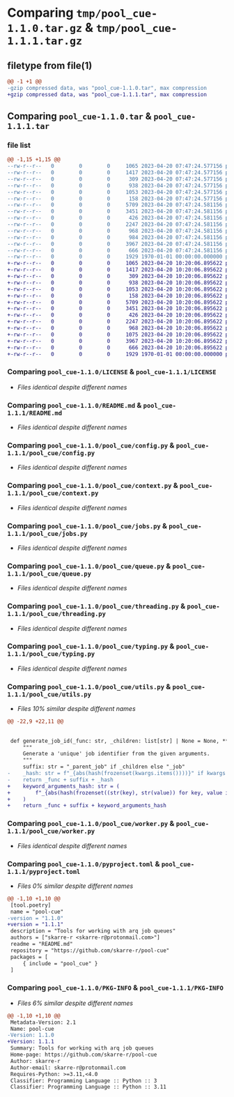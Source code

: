 # Comparing `tmp/pool_cue-1.1.0.tar.gz` & `tmp/pool_cue-1.1.1.tar.gz`

## filetype from file(1)

```diff
@@ -1 +1 @@
-gzip compressed data, was "pool_cue-1.1.0.tar", max compression
+gzip compressed data, was "pool_cue-1.1.1.tar", max compression
```

## Comparing `pool_cue-1.1.0.tar` & `pool_cue-1.1.1.tar`

### file list

```diff
@@ -1,15 +1,15 @@
--rw-r--r--   0        0        0     1065 2023-04-20 07:47:24.577156 pool_cue-1.1.0/LICENSE
--rw-r--r--   0        0        0     1417 2023-04-20 07:47:24.577156 pool_cue-1.1.0/README.md
--rw-r--r--   0        0        0      309 2023-04-20 07:47:24.577156 pool_cue-1.1.0/pool_cue/__init__.py
--rw-r--r--   0        0        0      938 2023-04-20 07:47:24.577156 pool_cue-1.1.0/pool_cue/config.py
--rw-r--r--   0        0        0     1053 2023-04-20 07:47:24.577156 pool_cue-1.1.0/pool_cue/context.py
--rw-r--r--   0        0        0      158 2023-04-20 07:47:24.577156 pool_cue-1.1.0/pool_cue/exceptions.py
--rw-r--r--   0        0        0     5709 2023-04-20 07:47:24.581156 pool_cue-1.1.0/pool_cue/jobs.py
--rw-r--r--   0        0        0     3451 2023-04-20 07:47:24.581156 pool_cue-1.1.0/pool_cue/queue.py
--rw-r--r--   0        0        0      426 2023-04-20 07:47:24.581156 pool_cue-1.1.0/pool_cue/serializers.py
--rw-r--r--   0        0        0     2247 2023-04-20 07:47:24.581156 pool_cue-1.1.0/pool_cue/threading.py
--rw-r--r--   0        0        0      968 2023-04-20 07:47:24.581156 pool_cue-1.1.0/pool_cue/typing.py
--rw-r--r--   0        0        0      984 2023-04-20 07:47:24.581156 pool_cue-1.1.0/pool_cue/utils.py
--rw-r--r--   0        0        0     3967 2023-04-20 07:47:24.581156 pool_cue-1.1.0/pool_cue/worker.py
--rw-r--r--   0        0        0      666 2023-04-20 07:47:24.581156 pool_cue-1.1.0/pyproject.toml
--rw-r--r--   0        0        0     1929 1970-01-01 00:00:00.000000 pool_cue-1.1.0/PKG-INFO
+-rw-r--r--   0        0        0     1065 2023-04-20 10:20:06.895622 pool_cue-1.1.1/LICENSE
+-rw-r--r--   0        0        0     1417 2023-04-20 10:20:06.895622 pool_cue-1.1.1/README.md
+-rw-r--r--   0        0        0      309 2023-04-20 10:20:06.895622 pool_cue-1.1.1/pool_cue/__init__.py
+-rw-r--r--   0        0        0      938 2023-04-20 10:20:06.895622 pool_cue-1.1.1/pool_cue/config.py
+-rw-r--r--   0        0        0     1053 2023-04-20 10:20:06.895622 pool_cue-1.1.1/pool_cue/context.py
+-rw-r--r--   0        0        0      158 2023-04-20 10:20:06.895622 pool_cue-1.1.1/pool_cue/exceptions.py
+-rw-r--r--   0        0        0     5709 2023-04-20 10:20:06.895622 pool_cue-1.1.1/pool_cue/jobs.py
+-rw-r--r--   0        0        0     3451 2023-04-20 10:20:06.895622 pool_cue-1.1.1/pool_cue/queue.py
+-rw-r--r--   0        0        0      426 2023-04-20 10:20:06.895622 pool_cue-1.1.1/pool_cue/serializers.py
+-rw-r--r--   0        0        0     2247 2023-04-20 10:20:06.895622 pool_cue-1.1.1/pool_cue/threading.py
+-rw-r--r--   0        0        0      968 2023-04-20 10:20:06.895622 pool_cue-1.1.1/pool_cue/typing.py
+-rw-r--r--   0        0        0     1075 2023-04-20 10:20:06.895622 pool_cue-1.1.1/pool_cue/utils.py
+-rw-r--r--   0        0        0     3967 2023-04-20 10:20:06.895622 pool_cue-1.1.1/pool_cue/worker.py
+-rw-r--r--   0        0        0      666 2023-04-20 10:20:06.895622 pool_cue-1.1.1/pyproject.toml
+-rw-r--r--   0        0        0     1929 1970-01-01 00:00:00.000000 pool_cue-1.1.1/PKG-INFO
```

### Comparing `pool_cue-1.1.0/LICENSE` & `pool_cue-1.1.1/LICENSE`

 * *Files identical despite different names*

### Comparing `pool_cue-1.1.0/README.md` & `pool_cue-1.1.1/README.md`

 * *Files identical despite different names*

### Comparing `pool_cue-1.1.0/pool_cue/config.py` & `pool_cue-1.1.1/pool_cue/config.py`

 * *Files identical despite different names*

### Comparing `pool_cue-1.1.0/pool_cue/context.py` & `pool_cue-1.1.1/pool_cue/context.py`

 * *Files identical despite different names*

### Comparing `pool_cue-1.1.0/pool_cue/jobs.py` & `pool_cue-1.1.1/pool_cue/jobs.py`

 * *Files identical despite different names*

### Comparing `pool_cue-1.1.0/pool_cue/queue.py` & `pool_cue-1.1.1/pool_cue/queue.py`

 * *Files identical despite different names*

### Comparing `pool_cue-1.1.0/pool_cue/threading.py` & `pool_cue-1.1.1/pool_cue/threading.py`

 * *Files identical despite different names*

### Comparing `pool_cue-1.1.0/pool_cue/typing.py` & `pool_cue-1.1.1/pool_cue/typing.py`

 * *Files identical despite different names*

### Comparing `pool_cue-1.1.0/pool_cue/utils.py` & `pool_cue-1.1.1/pool_cue/utils.py`

 * *Files 10% similar despite different names*

```diff
@@ -22,9 +22,11 @@
 
 
 def generate_job_id(_func: str, _children: list[str] | None = None, **kwargs) -> str:
     """
     Generate a 'unique' job identifier from the given arguments.
     """
     suffix: str = "_parent_job" if _children else "_job"
-    _hash: str = f"_{abs(hash(frozenset(kwargs.items())))}" if kwargs else ""
-    return _func + suffix + _hash
+    keyword_arguments_hash: str = (
+        f"_{abs(hash(frozenset((str(key), str(value)) for key, value in kwargs.items())))}" if kwargs else ""
+    )
+    return _func + suffix + keyword_arguments_hash
```

### Comparing `pool_cue-1.1.0/pool_cue/worker.py` & `pool_cue-1.1.1/pool_cue/worker.py`

 * *Files identical despite different names*

### Comparing `pool_cue-1.1.0/pyproject.toml` & `pool_cue-1.1.1/pyproject.toml`

 * *Files 0% similar despite different names*

```diff
@@ -1,10 +1,10 @@
 [tool.poetry]
 name = "pool-cue"
-version = "1.1.0"
+version = "1.1.1"
 description = "Tools for working with arq job queues"
 authors = ["skarre-r <skarre-r@protonmail.com>"]
 readme = "README.md"
 repository = "https://github.com/skarre-r/pool-cue"
 packages = [
     { include = "pool_cue" }
 ]
```

### Comparing `pool_cue-1.1.0/PKG-INFO` & `pool_cue-1.1.1/PKG-INFO`

 * *Files 6% similar despite different names*

```diff
@@ -1,10 +1,10 @@
 Metadata-Version: 2.1
 Name: pool-cue
-Version: 1.1.0
+Version: 1.1.1
 Summary: Tools for working with arq job queues
 Home-page: https://github.com/skarre-r/pool-cue
 Author: skarre-r
 Author-email: skarre-r@protonmail.com
 Requires-Python: >=3.11,<4.0
 Classifier: Programming Language :: Python :: 3
 Classifier: Programming Language :: Python :: 3.11
```

